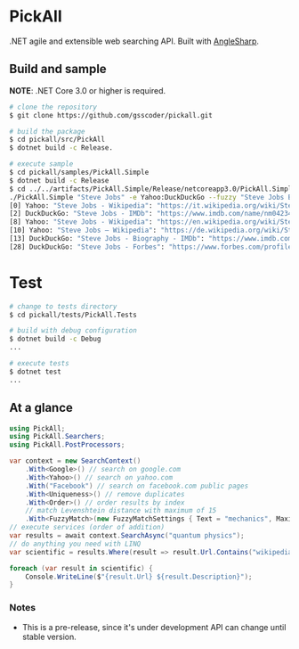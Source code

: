 # PickAll

.NET agile and extensible web searching API. Built with [AngleSharp](https://github.com/AngleSharp/AngleSharp).

## Build and sample
**NOTE**: .NET Core 3.0 or higher is required.
```sh
# clone the repository
$ git clone https://github.com/gsscoder/pickall.git

# build the package
$ cd pickall/src/PickAll
$ dotnet build -c Release.

# execute sample
$ cd pickall/samples/PickAll.Simple
$ dotnet build -c Release
$ cd ../../artifacts/PickAll.Simple/Release/netcoreapp3.0/PickAll.Simple
./PickAll.Simple "Steve Jobs" -e Yahoo:DuckDuckGo --fuzzy "Steve Jobs Biography"
[0] Yahoo: "Steve Jobs - Wikipedia": "https://it.wikipedia.org/wiki/Steve_Jobs"
[2] DuckDuckGo: "Steve Jobs - IMDb": "https://www.imdb.com/name/nm0423418/"
[8] Yahoo: "Steve Jobs - Wikipedia": "https://en.wikipedia.org/wiki/Steve_Jobs"
[10] Yahoo: "Steve Jobs – Wikipedia": "https://de.wikipedia.org/wiki/Steve_Jobs"
[13] DuckDuckGo: "Steve Jobs - Biography - IMDb": "https://www.imdb.com/name/nm0423418/bio"
[28] DuckDuckGo: "Steve Jobs - Forbes": "https://www.forbes.com/profile/steve-jobs/"
```

# Test
```sh
# change to tests directory
$ cd pickall/tests/PickAll.Tests

# build with debug configuration
$ dotnet build -c Debug
...

# execute tests
$ dotnet test
...
```

## At a glance
```csharp
using PickAll;
using PickAll.Searchers;
using PickAll.PostProcessors;

var context = new SearchContext()
    .With<Google>() // search on google.com
    .With<Yahoo>() // search on yahoo.com
    .With("Facebook") // search on facebook.com public pages
    .With<Uniqueness>() // remove duplicates
    .With<Order>() // order results by index
    // match Levenshtein distance with maximum of 15
    .With<FuzzyMatch>(new FuzzyMatchSettings { Text = "mechanics", MaximumDistance = 15 });
// execute services (order of addition)
var results = await context.SearchAsync("quantum physics");
// do anything you need with LINQ
var scientific = results.Where(result => result.Url.Contains("wikipedia"));

foreach (var result in scientific) {
    Console.WriteLine($"{result.Url} ${result.Description}");
}
```

### Notes
- This is a pre-release, since it's under development API can change until stable version.